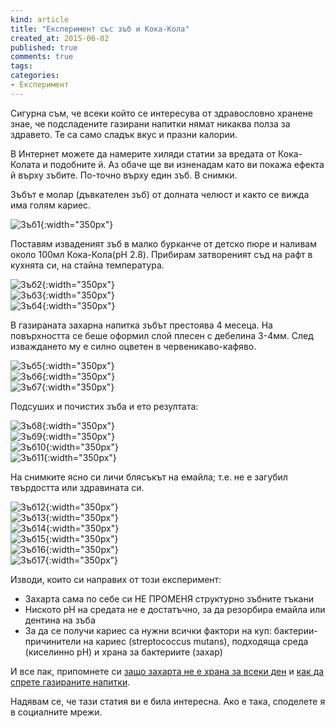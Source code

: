 ```yaml
---
kind: article
title: "Експеримент със зъб и Кока-Кола"
created_at: 2015-06-02
published: true
comments: true
tags:
categories:
- Експеримент
--- 
```

Сигурна съм, че всеки който се интересува от здравословно хранене знае, че подсладените газирани напитки нямат никаква полза за здравето. Те са само сладък вкус и празни калории.<br />

В Интернет можете да намерите хиляди статии за вредата от Кока-Колата и подобните й. Аз обаче ще ви изненадам като ви покажа ефекта й върху зъбите. По-точно върху един зъб. В снимки.<br />

Зъбът е молар (дъвкателен зъб) от долната челюст и както се вижда има голям кариес.<br />

<!-- more -->

![Зъб1](/images/posts/Tooth1.jpg){:width="350px"}<br />

Поставям изваденият зъб в малко бурканче от детско пюре и наливам около 100мл Кока-Кола(pH 2.8). Прибирам затвореният съд на рафт в кухнята си, на стайна температура.<br />

![Зъб2](/images/posts/Tooth2.jpg){:width="350px"}<br />
![Зъб3](/images/posts/Tooth3.jpg){:width="350px"}<br />
![Зъб4](/images/posts/Tooth4.jpg){:width="350px"}<br />

В газираната захарна напитка зъбът престоява 4 месеца. На повърхността се беше оформил слой плесен с дебелина 3-4мм. След изваждането му е силно оцветен в червеникаво-кафяво.<br />

![Зъб5](/images/posts/Tooth5.jpg){:width="350px"}<br />
![Зъб6](/images/posts/Tooth6.jpg){:width="350px"}<br />
![Зъб7](/images/posts/Tooth7.jpg){:width="350px"}<br />

Подсуших и почистих зъба и ето резултата:<br />

![Зъб8](/images/posts/Tooth8.jpg){:width="350px"}<br />
![Зъб9](/images/posts/Tooth9.jpg){:width="350px"}<br />
![Зъб10](/images/posts/Tooth10.jpg){:width="350px"}<br />
![Зъб11](/images/posts/Tooth11.jpg){:width="350px"}<br />

На снимките ясно си личи блясъкът на емайла; т.е. не е загубил твърдостта или здравината си.<br />

![Зъб12](/images/posts/Tooth12.jpg){:width="350px"}<br />
![Зъб13](/images/posts/Tooth13.jpg){:width="350px"}<br />
![Зъб14](/images/posts/Tooth14.jpg){:width="350px"}<br />
![Зъб15](/images/posts/Tooth15.jpg){:width="350px"}<br />
![Зъб16](/images/posts/Tooth16.jpg){:width="350px"}<br />
![Зъб17](/images/posts/Tooth17.jpg){:width="350px"}<br />

Изводи, които си направих от този експеримент:
- Захарта сама по себе си НЕ ПРОМЕНЯ структурно зъбните тъкани<br />
- Ниското pH на средата не е достатъчно, за да резорбира емайла или дентина на зъба<br />
- За да се получи кариес са нужни всички фактори на куп: бактерии-причинители на кариес (streptococcus mutans), подходяща среда (киселинно pH) и храна за бактериите (захар)<br />

И все пак, припомнете си [защо захарта не е храна за всеки ден](/blog/2014-05-05-наистина-ли-захарта-е-толкова-вредна/) и [как да спрете газираните напитки](/blog/2014-06-15-как-да-се-откажем-от-вредните-навици/).<br />

Надявам се, че тази статия ви е била интересна. Ако е така, споделете я в социалните мрежи.
